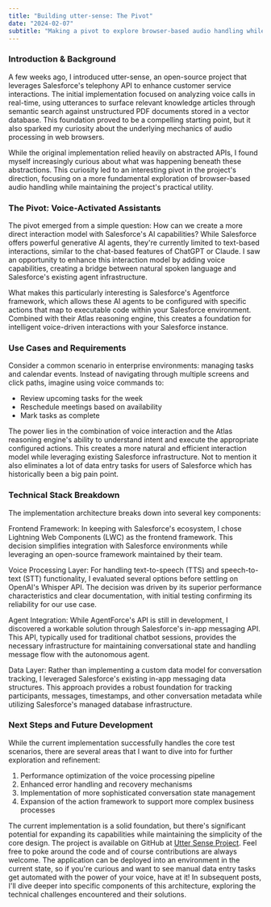 ```yaml
---
title: "Building utter-sense: The Pivot"
date: "2024-02-07"
subtitle: "Making a pivot to explore browser-based audio handling while maintaining the project's practical utility"
---
```


### Introduction & Background

A few weeks ago, I introduced utter-sense, an open-source project that leverages Salesforce's telephony API to enhance customer service interactions. The initial implementation focused on analyzing voice calls in real-time, using utterances to surface relevant knowledge articles through semantic search against unstructured PDF documents stored in a vector database. This foundation proved to be a compelling starting point, but it also sparked my curiosity about the underlying mechanics of audio processing in web browsers.

While the original implementation relied heavily on abstracted APIs, I found myself increasingly curious about what was happening beneath these abstractions. This curiosity led to an interesting pivot in the project's direction, focusing on a more fundamental exploration of browser-based audio handling while maintaining the project's practical utility.

### The Pivot: Voice-Activated Assistants

The pivot emerged from a simple question: How can we create a more direct interaction model with Salesforce's AI capabilities? While Salesforce offers powerful generative AI agents, they're currently limited to text-based interactions, similar to the chat-based features of ChatGPT or Claude. I saw an opportunity to enhance this interaction model by adding voice capabilities, creating a bridge between natural spoken language and Salesforce's existing agent infrastructure.

What makes this particularly interesting is Salesforce's Agentforce framework, which allows these AI agents to be configured with specific actions that map to executable code within your Salesforce environment. Combined with their Atlas reasoning engine, this creates a foundation for intelligent voice-driven interactions with your Salesforce instance.

### Use Cases and Requirements

Consider a common scenario in enterprise environments: managing tasks and calendar events. Instead of navigating through multiple screens and click paths, imagine using voice commands to:
- Review upcoming tasks for the week
- Reschedule meetings based on availability
- Mark tasks as complete

The power lies in the combination of voice interaction and the Atlas reasoning engine's ability to understand intent and execute the appropriate configured actions. This creates a more natural and efficient interaction model while leveraging existing Salesforce infrastructure. Not to mention it also eliminates a lot of data entry tasks for users of Salesforce which has historically been a big pain point.

### Technical Stack Breakdown

The implementation architecture breaks down into several key components:

Frontend Framework:
In keeping with Salesforce's ecosystem, I chose Lightning Web Components (LWC) as the frontend framework. This decision simplifies integration with Salesforce environments while leveraging an open-source framework maintained by their team.

Voice Processing Layer:
For handling text-to-speech (TTS) and speech-to-text (STT) functionality, I evaluated several options before settling on OpenAI's Whisper API. The decision was driven by its superior performance characteristics and clear documentation, with initial testing confirming its reliability for our use case.

Agent Integration:
While AgentForce's API is still in development, I discovered a workable solution through Salesforce's in-app messaging API. This API, typically used for traditional chatbot sessions, provides the necessary infrastructure for maintaining conversational state and handling message flow with the autonomous agent.

Data Layer:
Rather than implementing a custom data model for conversation tracking, I leveraged Salesforce's existing in-app messaging data structures. This approach provides a robust foundation for tracking participants, messages, timestamps, and other conversation metadata while utilizing Salesforce's managed database infrastructure.

### Next Steps and Future Development

While the current implementation successfully handles the core test scenarios, there are several areas that I want to dive into for further exploration and refinement:

1. Performance optimization of the voice processing pipeline
2. Enhanced error handling and recovery mechanisms
3. Implementation of more sophisticated conversation state management
4. Expansion of the action framework to support more complex business processes

 The current implementation is a solid foundation, but there's significant potential for expanding its capabilities while maintaining the simplicity of the core design. The project is available on GitHub at [Utter Sense Project](https://github.com/valon-loshaj/utter-sense). Feel free to poke around the code and of course contributions are always welcome. The application can be deployed into an environment in the current state, so if you're curious and want to see manual data entry tasks get automated with the power of your voice, have at it! In subsequent posts, I'll dive deeper into specific components of this architecture, exploring the technical challenges encountered and their solutions.